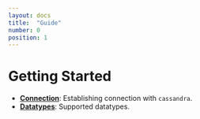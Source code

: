```yaml
---
layout: docs
title:  "Guide"
number: 0
position: 1
---
```


# Getting Started

- **[Connection](./connection-channel)**: Establishing connection with `cassandra`.
- **[Datatypes](./datatypes)**: Supported datatypes.
